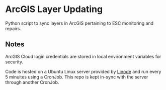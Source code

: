 # ArcGIS Layer Updating

Python script to sync layers in ArcGIS pertaining to ESC monitoring and repairs.

## Notes

ArcGIS Cloud login credentials are stored in local environment variables for security.

Code is hosted on a Ubuntu Linux server provided by [Linode](https://www.linode.com) and run every 5 minuites using a CronJob. This repo is kept in-sync with the server through another CronJob. 